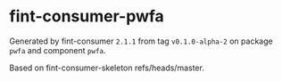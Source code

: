 # fint-consumer-pwfa

Generated by fint-consumer `2.1.1` from tag `v0.1.0-alpha-2` on package `pwfa` and component `pwfa`.

Based on fint-consumer-skeleton refs/heads/master.
